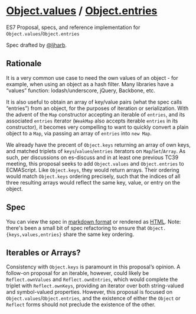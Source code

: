 # [Object.values](https://github.com/es-shims/Object.values) / [Object.entries](https://github.com/es-shims/Object.entries)
ES7 Proposal, specs, and reference implementation for `Object.values`/`Object.entries`

Spec drafted by [@ljharb](https://github.com/ljharb).

## Rationale
It is a very common use case to need the own values of an object - for example, when using an object as a hash filter. Many libraries have a “values” function: lodash/underscore, jQuery, Backbone, etc.

It is also useful to obtain an array of key/value pairs (what the spec calls “entries”) from an object, for the purposes of iteration or serialization. With the advent of the `Map` constructor accepting an iterable of `entries`, and its associated `entries` iterator (`WeakMap` also accepts iterable `entries` in its constructor), it becomes very compelling to want to quickly convert a plain object to a `Map`, via passing an array of `entries` into `new Map`.

We already have the precent of `Object.keys` returning an array of own keys, and matched triplets of `keys`/`values`/`entries` iterators on `Map`/`Set`/`Array`.  As such, per discussions on es-discuss and in at least one previous TC39 meeting, this proposal seeks to add `Object.values` and `Object.entries` to ECMAScript. Like `Object.keys`, they would return arrays. Their ordering would match `Object.keys` ordering precisely, such that the indices of all three resulting arrays would reflect the same key, value, or entry on the object.

## Spec
You can view the spec in [markdown format](spec.md) or rendered as [HTML](http://ljharb.github.io/proposal-object-values-entries/).
Note: there's been a small bit of spec refactoring to ensure that `Object.{keys,values,entries}` share the same key ordering.

## Iterables or Arrays?
Consistency with `Object.keys` is paramount in this proposal‘s opinion. A follow-on proposal for an iterable, however, could likely be `Reflect.ownValues` and `Reflect.ownEntries`, which would complete the triplet with `Reflect.ownKeys`, providing an iterator over both string-valued and symbol-valued properties. However, this proposal is focused on `Object.values`/`Object.entries`, and the existence of either the `Object` or `Reflect` forms should not preclude the existence of the other.
